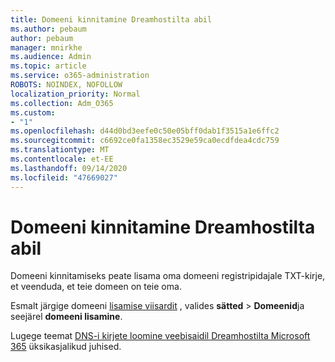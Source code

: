 ```yaml
---
title: Domeeni kinnitamine Dreamhostilta abil
ms.author: pebaum
author: pebaum
manager: mnirkhe
ms.audience: Admin
ms.topic: article
ms.service: o365-administration
ROBOTS: NOINDEX, NOFOLLOW
localization_priority: Normal
ms.collection: Adm_O365
ms.custom:
- "1"
ms.openlocfilehash: d44d0bd3eefe0c50e05bff0dab1f3515a1e6ffc2
ms.sourcegitcommit: c6692ce0fa1358ec3529e59ca0ecdfdea4cdc759
ms.translationtype: MT
ms.contentlocale: et-EE
ms.lasthandoff: 09/14/2020
ms.locfileid: "47669027"
---
```

# <a name="verify-your-domain-with-dreamhost"></a>Domeeni kinnitamine Dreamhostilta abil

Domeeni kinnitamiseks peate lisama oma domeeni registripidajale TXT-kirje, et veenduda, et teie domeen on teie oma. 

Esmalt järgige domeeni [lisamise viisardit](https://portal.office.com/adminportal/home#/Domains) , valides **sätted** \> **Domeenid**ja seejärel **domeeni lisamine**.
  
Lugege teemat [DNS-i kirjete loomine veebisaidil Dreamhostilta Microsoft 365](https://docs.microsoft.com/microsoft-365/admin/dns/create-dns-records-at-dreamhost) üksikasjalikud juhised.